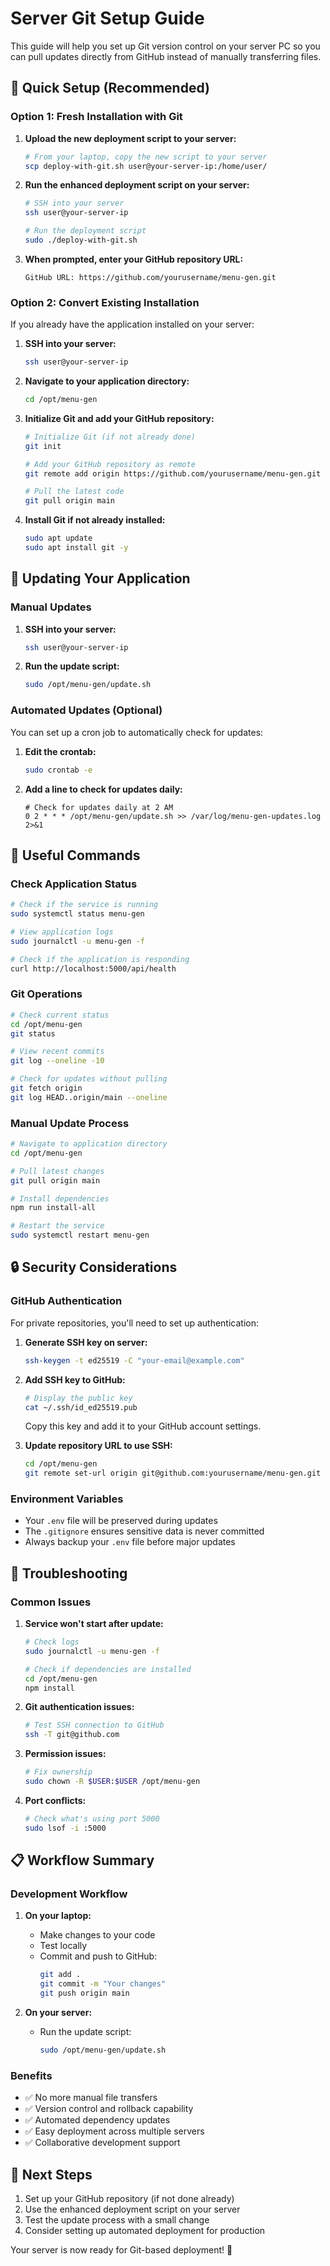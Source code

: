 # Server Git Setup Guide

This guide will help you set up Git version control on your server PC so you can pull updates directly from GitHub instead of manually transferring files.

## 🚀 Quick Setup (Recommended)

### Option 1: Fresh Installation with Git

1. **Upload the new deployment script to your server:**

   ```bash
   # From your laptop, copy the new script to your server
   scp deploy-with-git.sh user@your-server-ip:/home/user/
   ```

2. **Run the enhanced deployment script on your server:**

   ```bash
   # SSH into your server
   ssh user@your-server-ip

   # Run the deployment script
   sudo ./deploy-with-git.sh
   ```

3. **When prompted, enter your GitHub repository URL:**
   ```
   GitHub URL: https://github.com/yourusername/menu-gen.git
   ```

### Option 2: Convert Existing Installation

If you already have the application installed on your server:

1. **SSH into your server:**

   ```bash
   ssh user@your-server-ip
   ```

2. **Navigate to your application directory:**

   ```bash
   cd /opt/menu-gen
   ```

3. **Initialize Git and add your GitHub repository:**

   ```bash
   # Initialize Git (if not already done)
   git init

   # Add your GitHub repository as remote
   git remote add origin https://github.com/yourusername/menu-gen.git

   # Pull the latest code
   git pull origin main
   ```

4. **Install Git if not already installed:**
   ```bash
   sudo apt update
   sudo apt install git -y
   ```

## 🔄 Updating Your Application

### Manual Updates

1. **SSH into your server:**

   ```bash
   ssh user@your-server-ip
   ```

2. **Run the update script:**
   ```bash
   sudo /opt/menu-gen/update.sh
   ```

### Automated Updates (Optional)

You can set up a cron job to automatically check for updates:

1. **Edit the crontab:**

   ```bash
   sudo crontab -e
   ```

2. **Add a line to check for updates daily:**
   ```
   # Check for updates daily at 2 AM
   0 2 * * * /opt/menu-gen/update.sh >> /var/log/menu-gen-updates.log 2>&1
   ```

## 🔧 Useful Commands

### Check Application Status

```bash
# Check if the service is running
sudo systemctl status menu-gen

# View application logs
sudo journalctl -u menu-gen -f

# Check if the application is responding
curl http://localhost:5000/api/health
```

### Git Operations

```bash
# Check current status
cd /opt/menu-gen
git status

# View recent commits
git log --oneline -10

# Check for updates without pulling
git fetch origin
git log HEAD..origin/main --oneline
```

### Manual Update Process

```bash
# Navigate to application directory
cd /opt/menu-gen

# Pull latest changes
git pull origin main

# Install dependencies
npm run install-all

# Restart the service
sudo systemctl restart menu-gen
```

## 🔒 Security Considerations

### GitHub Authentication

For private repositories, you'll need to set up authentication:

1. **Generate SSH key on server:**

   ```bash
   ssh-keygen -t ed25519 -C "your-email@example.com"
   ```

2. **Add SSH key to GitHub:**

   ```bash
   # Display the public key
   cat ~/.ssh/id_ed25519.pub
   ```

   Copy this key and add it to your GitHub account settings.

3. **Update repository URL to use SSH:**
   ```bash
   cd /opt/menu-gen
   git remote set-url origin git@github.com:yourusername/menu-gen.git
   ```

### Environment Variables

- Your `.env` file will be preserved during updates
- The `.gitignore` ensures sensitive data is never committed
- Always backup your `.env` file before major updates

## 🐛 Troubleshooting

### Common Issues

1. **Service won't start after update:**

   ```bash
   # Check logs
   sudo journalctl -u menu-gen -f

   # Check if dependencies are installed
   cd /opt/menu-gen
   npm install
   ```

2. **Git authentication issues:**

   ```bash
   # Test SSH connection to GitHub
   ssh -T git@github.com
   ```

3. **Permission issues:**

   ```bash
   # Fix ownership
   sudo chown -R $USER:$USER /opt/menu-gen
   ```

4. **Port conflicts:**
   ```bash
   # Check what's using port 5000
   sudo lsof -i :5000
   ```

## 📋 Workflow Summary

### Development Workflow

1. **On your laptop:**

   - Make changes to your code
   - Test locally
   - Commit and push to GitHub:
     ```bash
     git add .
     git commit -m "Your changes"
     git push origin main
     ```

2. **On your server:**
   - Run the update script:
     ```bash
     sudo /opt/menu-gen/update.sh
     ```

### Benefits

- ✅ No more manual file transfers
- ✅ Version control and rollback capability
- ✅ Automated dependency updates
- ✅ Easy deployment across multiple servers
- ✅ Collaborative development support

## 🎉 Next Steps

1. Set up your GitHub repository (if not done already)
2. Use the enhanced deployment script on your server
3. Test the update process with a small change
4. Consider setting up automated deployment for production

Your server is now ready for Git-based deployment! 🚀
